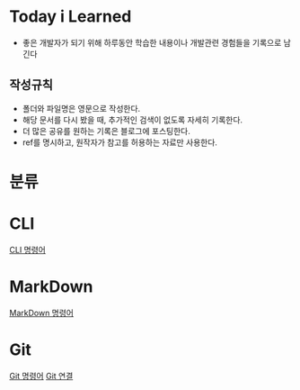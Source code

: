 # Today i Learned

- 좋은 개발자가 되기 위해 하루동안 학습한 내용이나 개발관련 경험들을 기록으로 남긴다

## 작성규칙

- 폴더와 파일명은 영문으로 작성한다.
- 해당 문서를 다시 봤을 때, 추가적인 검색이 없도록 자세히 기록한다.
- 더 많은 공유를 원하는 기록은 블로그에 포스팅한다.
- ref를 명시하고, 원작자가 참고를 허용하는 자료만 사용한다.


# 분류

# CLI
[CLI 명령어](https://github.com/ljheayeee/TIL/blob/master/CLI/CLI-Command.md)

# MarkDown
[MarkDown 명령어](https://github.com/ljheayeee/TIL/blob/master/MarkDown/MD-Command.md)

# Git
[Git 명령어](https://github.com/ljheayeee/TIL/blob/master/Git/Git-Command.md)
[Git 연결](https://github.com/ljheayeee/TIL/blob/master/Git/Git-Connect.md)